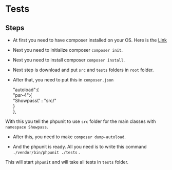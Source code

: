 # Tests

## Steps

* At first you need to have composer installed on your OS. Here is the <a href="https://getcomposer.org/download/">Link</a>

* Next you need to initialize composer `composer init`.

* Next you need to install composer `composer install`.

* Next step is download and put `src` and `tests` folders in `root` folder.

* After that, you need to put this in `composer.json` 

     "autoload":{      
           "psr-4":{        
               "Showpass\\" : "src/"       
           }       
       },
     
With this you tell the phpunit to use `src` folder for the main classes with `namespace Showpass`.

* After this, you need to make `composer dump-autoload`.

* And the phpunit is ready. All you need is to write this command `./vendor/bin/phpunit ./tests` .

This will start `phpunit` and will take all tests in `tests` folder.